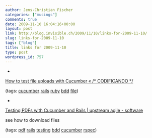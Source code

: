 ```yaml
---
author: Jens-Christian Fischer
categories: ["musings"]
comments: true
date: 2009-11-10 16:04:16+00:00
layout: post
link: http://blog.invisible.ch/2009/11/10/links-for-2009-11-10/
slug: links-for-2009-11-10
tags: ["blog"]
title: links for 2009-11-10
type: post
wordpress_id: 757
---
```


  * 
                

[How to test file uploads with Cucumber « /* CODIFICANDO */](http://cassiomarques.wordpress.com/2009/01/23/how-to-test-file-uploads-with-cucumber/)


                
                

(tags: [cucumber](http://delicious.com/jaycee/cucumber) [rails](http://delicious.com/jaycee/rails) [ruby](http://delicious.com/jaycee/ruby) [bdd](http://delicious.com/jaycee/bdd) [file](http://delicious.com/jaycee/file))


            
  * 
                

[Testing PDFs with Cucumber and Rails | upstream agile - software](http://upstream-berlin.com/2009/02/14/testing-pdfs-with-cucumber-and-rails/)


                

see how to download files


                

(tags: [pdf](http://delicious.com/jaycee/pdf) [rails](http://delicious.com/jaycee/rails) [testing](http://delicious.com/jaycee/testing) [bdd](http://delicious.com/jaycee/bdd) [cucumber](http://delicious.com/jaycee/cucumber) [rspec](http://delicious.com/jaycee/rspec))


            
